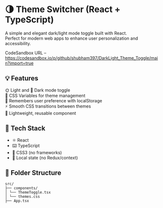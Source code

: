 # 🌗 Theme Switcher (React + TypeScript)

A simple and elegant dark/light mode toggle built with React.  
Perfect for modern web apps to enhance user personalization and accessibility.

CodeSandbox URL – https://codesandbox.io/p/github/shubham397/DarkLight_Theme_Toggle/main?import=true

## 💡 Features

🌞 Light and 🌙 Dark mode toggle  
🎨 CSS Variables for theme management  
💾 Remembers user preference with localStorage  
⚡ Smooth CSS transitions between themes  
🧩 Lightweight, reusable component

## 🔧 Tech Stack

- ⚛️ React
- ⌨️ TypeScript
- 🎨 CSS3 (no frameworks)
- 🧪 Local state (no Redux/context)

## 📂 Folder Structure

```
src/
├── components/
│ └── ThemeToggle.tsx
│ └── themes.css
├── App.tsx
```
